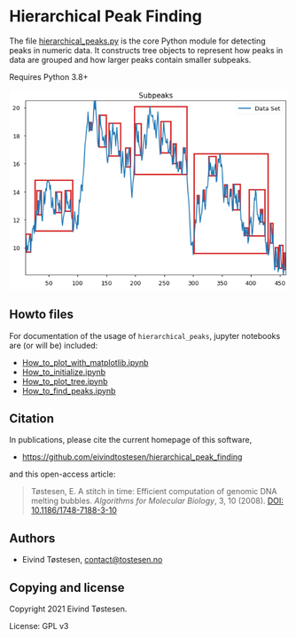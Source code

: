 # Hierarchical Peak Finding

The file [hierarchical_peaks.py](hierarchical_peaks.py) is the core Python module for detecting peaks in numeric data. It constructs tree objects to represent how peaks in data are grouped and how larger peaks contain smaller subpeaks.

Requires Python 3.8+

![peak plot](output.png)

## Howto files
For documentation of the usage of `hierarchical_peaks`, jupyter notebooks are (or will be) included:
* [How_to_plot_with_matplotlib.ipynb](How_to_plot_with_matplotlib.ipynb)
* [How_to_initialize.ipynb](How_to_initialize.ipynb)
* [How_to_plot_tree.ipynb](How_to_plot_tree.ipynb)
* [How_to_find_peaks.ipynb](How_to_find_peaks.ipynb)

## Citation
In publications, please cite the current homepage of this software,

* https://github.com/eivindtostesen/hierarchical_peak_finding

and this open-access article:

>Tøstesen, E.
>A stitch in time: Efficient computation of genomic DNA melting bubbles.
>*Algorithms for Molecular Biology*, 3, 10 (2008).
>[DOI: 10.1186/1748-7188-3-10](http://dx.doi.org/10.1186/1748-7188-3-10)


## Authors
* Eivind Tøstesen, <contact@tostesen.no>

## Copying and license
Copyright 2021 Eivind Tøstesen.

License: GPL v3

